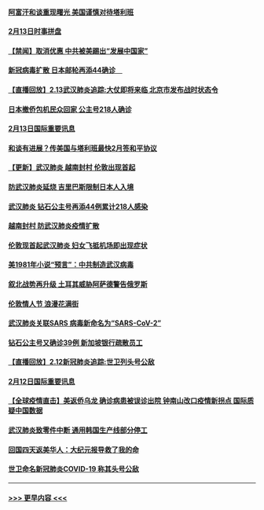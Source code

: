 #### [阿富汗和谈重现曙光 美国谨慎对待塔利班](../pages/prog202/a102776748.md?t=02141002) 
#### [2月13日时事拼盘](../pages/prog202/a102776689.md?t=02141002) 
#### [【禁闻】取消优惠 中共被美踢出“发展中国家”](../pages/prog202/a102776670.md?t=02141002) 
#### [新冠病毒扩散 日本邮轮再添44确诊　](../pages/prog202/a102776518.md?t=02141002) 
#### [【直播回放】2.13武汉肺炎追踪:大仗即将来临 北京市发布战时状态令](../pages/prog202/a102776399.md?t=02141002) 
#### [日本撤侨包机民众回家 公主号218人确诊](../pages/prog202/a102776346.md?t=02141002) 
#### [2月13日国际重要讯息](../pages/prog202/a102776339.md?t=02141002) 
#### [和谈有进展？传美国与塔利班最快2月签和平协议](../pages/prog202/a102776291.md?t=02141002) 
#### [【更新】武汉肺炎 越南封村 伦敦出现首起](../pages/prog202/a102770740.md?t=02141002) 
#### [防武汉肺炎延烧 吉里巴斯限制日本人入境](../pages/prog202/a102776276.md?t=02141002) 
#### [武汉肺炎 钻石公主号再添44例累计218人感染](../pages/prog202/a102776089.md?t=02141002) 
#### [越南封村 防武汉肺炎疫情扩散](../pages/prog202/a102776214.md?t=02141002) 
#### [伦敦现首起武汉肺炎 妇女飞抵机场即出现症状](../pages/prog202/a102776031.md?t=02141002) 
#### [美1981年小说“预言”：中共制造武汉病毒](../pages/prog202/a102775980.md?t=02141002) 
#### [叙北战势再升级 土耳其威胁阿萨德警告俄罗斯](../pages/prog202/a102775904.md?t=02141002) 
#### [伦敦情人节 浪漫花满街](../pages/prog202/a102775786.md?t=02141002) 
#### [武汉肺炎关联SARS 病毒新命名为“SARS-CoV-2”](../pages/prog202/a102775719.md?t=02141002) 
#### [钻石公主号又确诊39例 新加坡银行疏散员工](../pages/prog202/a102775691.md?t=02141002) 
#### [【直播回放】2.12新冠肺炎追踪:世卫列头号公敌](../pages/prog202/a102775541.md?t=02141002) 
#### [2月12日国际重要讯息](../pages/prog202/a102775437.md?t=02141002) 
#### [【全球疫情直击】美返侨乌龙 确诊病患被误诊出院 钟南山改口疫情新拐点 国际质疑中国数据](../pages/prog202/a102775378.md?t=02141002) 
#### [武汉肺炎致零件中断 通用韩国生产线部分停工](../pages/prog202/a102775365.md?t=02141002) 
#### [回国四天返美华人：大纪元报导救了我的命](../pages/prog202/a102775342.md?t=02141002) 
#### [世卫命名新冠肺炎COVID-19 称其头号公敌](../pages/prog202/a102775196.md?t=02141002) 

----
#### [ >>> 更早内容 <<< ](../indexes/prog202-earlier.md)
